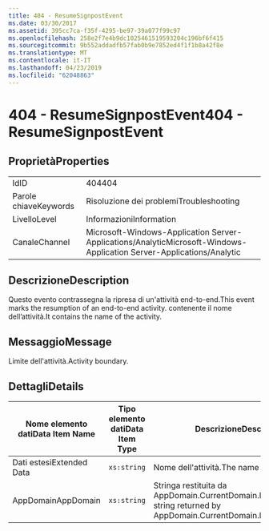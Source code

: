 ```yaml
---
title: 404 - ResumeSignpostEvent
ms.date: 03/30/2017
ms.assetid: 395cc7ca-f35f-4295-be97-39a077f99c97
ms.openlocfilehash: 258e2f7e4b9dc1025461519593204c196bf6f415
ms.sourcegitcommit: 9b552addadfb57fab0b9e7852ed4f1f1b8a42f8e
ms.translationtype: MT
ms.contentlocale: it-IT
ms.lasthandoff: 04/23/2019
ms.locfileid: "62048863"
---
```

# <a name="404---resumesignpostevent"></a><span data-ttu-id="3d787-102">404 - ResumeSignpostEvent</span><span class="sxs-lookup"><span data-stu-id="3d787-102">404 - ResumeSignpostEvent</span></span>
## <a name="properties"></a><span data-ttu-id="3d787-103">Proprietà</span><span class="sxs-lookup"><span data-stu-id="3d787-103">Properties</span></span>  
  
|||  
|-|-|  
|<span data-ttu-id="3d787-104">Id</span><span class="sxs-lookup"><span data-stu-id="3d787-104">ID</span></span>|<span data-ttu-id="3d787-105">404</span><span class="sxs-lookup"><span data-stu-id="3d787-105">404</span></span>|  
|<span data-ttu-id="3d787-106">Parole chiave</span><span class="sxs-lookup"><span data-stu-id="3d787-106">Keywords</span></span>|<span data-ttu-id="3d787-107">Risoluzione dei problemi</span><span class="sxs-lookup"><span data-stu-id="3d787-107">Troubleshooting</span></span>|  
|<span data-ttu-id="3d787-108">Livello</span><span class="sxs-lookup"><span data-stu-id="3d787-108">Level</span></span>|<span data-ttu-id="3d787-109">Informazioni</span><span class="sxs-lookup"><span data-stu-id="3d787-109">Information</span></span>|  
|<span data-ttu-id="3d787-110">Canale</span><span class="sxs-lookup"><span data-stu-id="3d787-110">Channel</span></span>|<span data-ttu-id="3d787-111">Microsoft-Windows-Application Server-Applications/Analytic</span><span class="sxs-lookup"><span data-stu-id="3d787-111">Microsoft-Windows-Application Server-Applications/Analytic</span></span>|  
  
## <a name="description"></a><span data-ttu-id="3d787-112">Descrizione</span><span class="sxs-lookup"><span data-stu-id="3d787-112">Description</span></span>  
 <span data-ttu-id="3d787-113">Questo evento contrassegna la ripresa di un'attività end-to-end.</span><span class="sxs-lookup"><span data-stu-id="3d787-113">This event marks the resumption of an end-to-end activity.</span></span> <span data-ttu-id="3d787-114">contenente il nome dell’attività.</span><span class="sxs-lookup"><span data-stu-id="3d787-114">It contains the name of the activity.</span></span>  
  
## <a name="message"></a><span data-ttu-id="3d787-115">Messaggio</span><span class="sxs-lookup"><span data-stu-id="3d787-115">Message</span></span>  
 <span data-ttu-id="3d787-116">Limite dell'attività.</span><span class="sxs-lookup"><span data-stu-id="3d787-116">Activity boundary.</span></span>  
  
## <a name="details"></a><span data-ttu-id="3d787-117">Dettagli</span><span class="sxs-lookup"><span data-stu-id="3d787-117">Details</span></span>  
  
|<span data-ttu-id="3d787-118">Nome elemento dati</span><span class="sxs-lookup"><span data-stu-id="3d787-118">Data Item Name</span></span>|<span data-ttu-id="3d787-119">Tipo elemento dati</span><span class="sxs-lookup"><span data-stu-id="3d787-119">Data Item Type</span></span>|<span data-ttu-id="3d787-120">Descrizione</span><span class="sxs-lookup"><span data-stu-id="3d787-120">Description</span></span>|  
|--------------------|--------------------|-----------------|  
|<span data-ttu-id="3d787-121">Dati estesi</span><span class="sxs-lookup"><span data-stu-id="3d787-121">Extended Data</span></span>|`xs:string`|<span data-ttu-id="3d787-122">Nome dell'attività.</span><span class="sxs-lookup"><span data-stu-id="3d787-122">The name of the activity.</span></span>|  
|<span data-ttu-id="3d787-123">AppDomain</span><span class="sxs-lookup"><span data-stu-id="3d787-123">AppDomain</span></span>|`xs:string`|<span data-ttu-id="3d787-124">Stringa restituita da AppDomain.CurrentDomain.FriendlyName.</span><span class="sxs-lookup"><span data-stu-id="3d787-124">The string returned by AppDomain.CurrentDomain.FriendlyName.</span></span>|
